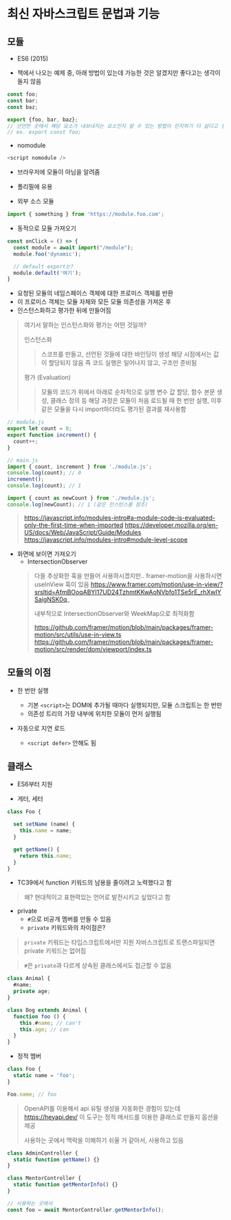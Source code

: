 # 최신 자바스크립트 문법과 기능

## 모듈

- ES6 (2015)

- 책에서 나오는 예제 중, 아래 방법이 있는데
가능한 것은 알겠지만 좋다고는 생각이 들지 않음

```js
const foo;
const bar;
const baz;

export {foo, bar, baz};
// 선언한 곳에서 해당 요소가 내보내지는 요소인지 알 수 있는 방법이 인지하기 더 쉽다고 생각함
// ex. export const foo;
```

- nomodule
```js
<script nomodule />
```
  - 브라우저에 모듈이 아님을 알려줌
  - 폴리필에 유용

- 외부 소스 모듈

```js
import { something } from 'https://module.foo.com';
```

- 동적으로 모듈 가져오기

```js
const onClick = () => {
  const module = await import("/module");
  module.foo('dynamic');

  // default export는?
  module.default('여기');
}
```

  - 요청된 모듈의 네임스페이스 객체에 대한 프로미스 객체를 반환
  - 이 프로미스 객체는 모듈 자체와 모든 모듈 의존성을 가져온 후
  - 인스턴스화하고 평가한 뒤에 만들어짐


> 여기서 말하는 인스턴스화와 평가는 어떤 것일까?
>
> 인스턴스화
> > 스코프를 만들고, 선언된 것들에 대한 바인딩이 생성
> > 해당 시점에서는 값이 할당되지 않음
> > 즉 코드 실행은 일어나지 않고, 구조만 준비됨
>
> 평가 (Evaluation)
> > 모듈의 코드가 위에서 아래로 순차적으로 실행
> > 변수 값 할당, 함수 본문 생성, 클래스 정의 등
> > 해당 과정은 모듈이 처음 로드될 때 한 번만 실행, 이후 같은 모듈을 다시 import하더라도 평가된 결과를 재사용함

```js
// module.js
export let count = 0;
export function increment() {
  count++;
}

// main.js
import { count, increment } from './module.js';
console.log(count); // 0
increment();
console.log(count); // 1

import { count as newCount } from './module.js';
console.log(newCount); // 1 (같은 인스턴스를 참조)
```

> https://javascript.info/modules-intro#a-module-code-is-evaluated-only-the-first-time-when-imported
> https://developer.mozilla.org/en-US/docs/Web/JavaScript/Guide/Modules
> https://javascript.info/modules-intro#module-level-scope

- 화면에 보이면 가져오기
  - IntersectionObserver
  > 다들 추상화한 훅을 만들어 사용하시겠지만..
  > framer-motion을 사용하시면 useInView 훅이 있음
  > https://www.framer.com/motion/use-in-view/?srsltid=AfmBOoqABYI17UD24TzhmtKKwAoNVbfo1TSe5rE_rhXwIYSaigNSK0q_
  > 
  > 내부적으로 IntersectionObserver와 WeekMap으로 최적화함
  >
  > https://github.com/framer/motion/blob/main/packages/framer-motion/src/utils/use-in-view.ts
  > https://github.com/framer/motion/blob/main/packages/framer-motion/src/render/dom/viewport/index.ts

## 모듈의 이점

- 한 번만 실행
  - 기본 `<script>`는 DOM에 추가될 때마다 실행되지만, 모듈 스크립트는 한 번만
  - 의존성 트리의 가장 내부에 위치한 모듈이 먼저 실행됨
  
- 자동으로 지연 로드
  - `<script defer>` 안해도 됨

## 클래스

- ES6부터 지원

- 게터, 세터

```js
class Foo {

  set setName (name) {
    this.name = name;
  }

  get getName() {
    return this.name;
  }
}
```

- TC39에서 function 키워드의 남용을 줄이려고 노력했다고 함
> 왜?
> 현대적이고 표현력있는 언어로 발전시키고 싶었다고 함

- private
  - `#`으로 비공개 멤버를 만들 수 있음
  - `private` 키워드와의 차이점은?


> `private` 키워드는 타입스크립트에서만 지원
> 자바스크립트로 트랜스파일되면 private 키워드는 없어짐

> `#`은 `private`과 다르게 상속된 클래스에서도 접근할 수 없음
```js
class Animal {
  #name;
  private age;
}

class Dog extends Animal {
  function foo () {
    this.#name; // can't
    this.age; // can
  }
}
```

- 정적 멤버

```js
class Foo {
  static name = 'foo';
}

Foo.name; // foo
```

> OpenAPI를 이용해서 api 유틸 생성을 자동화한 경험이 있는데
> https://heyapi.dev/
> 이 도구는 정적 메서드를 이용한 클래스로 만들지 옵션을 제공
> 
> 사용하는 곳에서 맥락을 이해하기 쉬울 거 같아서, 사용하고 있음

```js
class AdminController {
  static function getName() {}
}

class MentorController {
  static function getMentorInfo() {}
}

// 사용하는 곳에서
const foo = await MentorController.getMentorInfo();
```

